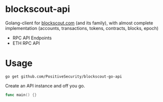 # blockscout-api

Golang-client for [blockscout.com](https://www.blockscout.com/) (and its family), with almost complete implementation (accounts, transactions, tokens, contracts, blocks, epoch)

- RPC API Endpoints
- ETH RPC API

# Usage

```
go get github.com/PositiveSecurity/blockscout-go-api
```

Create an API instance and off you go.

```go
func main() {}
```
